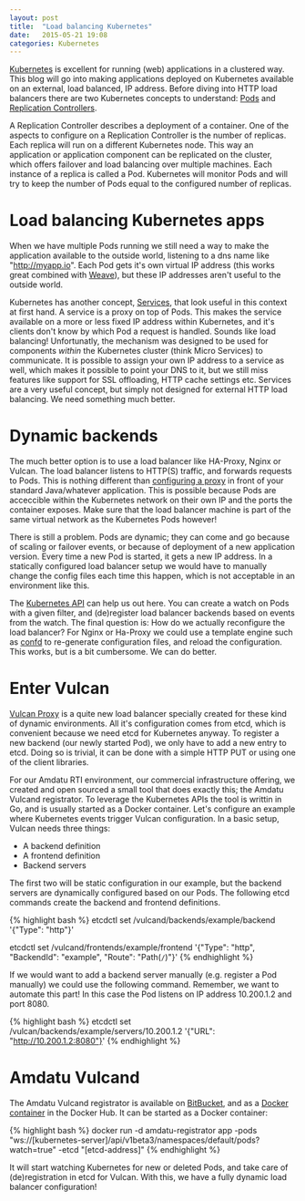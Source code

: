 ```yaml
---
layout: post
title:  "Load balancing Kubernetes"
date:   2015-05-21 19:08
categories: Kubernetes
---
```


[Kubernetes](http://kubernetes.io) is excellent for running (web) applications in a clustered way. This blog will go into making applications deployed on Kubernetes available on an external, load balanced, IP address. Before diving into HTTP load balancers there are two Kubernetes concepts to understand: [Pods](https://github.com/GoogleCloudPlatform/kubernetes/blob/master/docs/pods.md) and [Replication Controllers](https://github.com/GoogleCloudPlatform/kubernetes/blob/master/docs/replication-controller.md). 

A Replication Controller describes a deployment of a container. One of the aspects to configure on a Replication Controller is the number of replicas. Each replica will run on a different Kubernetes node. This way an application or application component can be replicated on the cluster, which offers failover and load balancing over multiple machines. Each instance of a replica is called a Pod. Kubernetes will monitor Pods and will try to keep the number of Pods equal to the configured number of replicas. 

Load balancing Kubernetes apps
==

When we have multiple Pods running we still need a way to make the application available to the outside world, listening to a dns name like "http://myapp.io". Each Pod gets it's own virtual IP address (this works great combined with [Weave](https://github.com/weaveworks/weave)), but these IP addresses aren't useful to the outside world. 

Kubernetes has another concept, [Services](https://github.com/GoogleCloudPlatform/kubernetes/blob/master/docs/services.md), that look useful in this context at first hand. A service is a proxy on top of Pods. This makes the service available on a more or less fixed IP address within Kubernetes, and it's clients don't know by which Pod a request is handled. Sounds like load balancing! Unfortunatly, the mechanism was designed to be used for components _within_ the Kubernetes cluster (think Micro Services) to communicate. It is possible to assign your own IP address to a service as well, which makes it possible to point your DNS to it, but we still miss features like support for SSL offloading, HTTP cache settings etc. Services are a very useful concept, but simply not designed for external HTTP load balancing. We need something much better.


Dynamic backends
==

The much better option is to use a load balancer like HA-Proxy, Nginx or Vulcan. The load balancer listens to HTTP(S) traffic, and forwards requests to Pods. This is nothing different than [configuring a proxy](http://nginx.com/resources/admin-guide/reverse-proxy/) in front of your standard Java/whatever application. This is possible because Pods are acceccible within the Kubernetes network on their own IP and the ports the container exposes. Make sure that the load balancer machine is part of the same virtual network as the Kubernetes Pods however!

There is still a problem. Pods are dynamic; they can come and go because of scaling or failover events, or because of deployment of a new application version. Every time a new Pod is started, it gets a new IP address. In a statically configured load balancer setup we would have to manually change the config files each time this happen, which is not acceptable in an environment like this.

The [Kubernetes API](https://github.com/GoogleCloudPlatform/kubernetes/blob/master/docs/api.md) can help us out here. You can create a watch on Pods with a given filter, and (de)register load balancer backends based on events from the watch. The final question is: How do we actually reconfigure the load balancer? For Nginx or Ha-Proxy we could use a template engine such as [confd](https://github.com/kelseyhightower/confd) to re-generate configuration files, and reload the configuration. This works, but is a bit cumbersome. We can do better.

Enter Vulcan
==

[Vulcan Proxy](http://vulcanproxy.com/) is a quite new load balancer specially created for these kind of dynamic environments. All it's configuration comes from etcd, which is  convenient because we need etcd for Kubernetes anyway. To register a new backend (our newly started Pod), we only have to add a new entry to etcd. Doing so is trivial, it can be done with a simple HTTP PUT or using one of the client libraries. 

For our Amdatu RTI environment, our commercial infrastructure offering, we created and open sourced a small tool that does exactly this; the Amdatu Vulcand registrator. To leverage the Kubernetes APIs the tool is writtin in Go, and is usually started as a Docker container. Let's configure an example where Kubernetes events trigger Vulcan configuration. In a basic setup, Vulcan needs three things: 

* A backend definition
* A frontend definition
* Backend servers

The first two will be static configuration in our example, but the backend servers are dynamically configured based on our Pods. The following etcd commands create the backend and frontend definitions.

{% highlight bash %}
etcdctl set /vulcand/backends/example/backend '{"Type": "http"}'

etcdctl set /vulcand/frontends/example/frontend '{"Type": "http", "BackendId": "example", "Route": "Path(`/`)"}'
{% endhighlight %}

If we would want to add a backend server manually (e.g. register a Pod manually) we could use the following command. Remember, we want to automate this part! In this case the Pod listens on IP address 10.200.1.2 and port 8080.

{% highlight bash %}
etcdctl set /vulcan/backends/example/servers/10.200.1.2 '{"URL": "http://10.200.1.2:8080"}'
{% endhighlight %}

Amdatu Vulcand
==

The Amdatu Vulcand registrator is available on [BitBucket](https://bitbucket.org/amdatulabs/amdatu-vulcanized), and as a [Docker container](https://registry.hub.docker.com/u/amdatu/amdatu-vulcanized) in the Docker Hub. It can be started as a Docker container:

{% highlight bash %}
docker run -d amdatu-registrator app -pods "ws://[kubernetes-server]/api/v1beta3/namespaces/default/pods?watch=true" -etcd "[etcd-address]"
{% endhighlight %}

It will start watching Kubernetes for new or deleted Pods, and take care of (de)registration in etcd for Vulcan. With this, we have a fully dynamic load balancer configuration!

